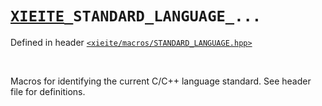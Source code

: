 # [`XIEITE`](../../docs/macros.md)`_STANDARD_LANGUAGE_...`
Defined in header [`<xieite/macros/STANDARD_LANGUAGE.hpp>`](../../include/xieite/macros/STANDARD_LANGUAGE.hpp)

<br/>

Macros for identifying the current C/C++ language standard. See header file for definitions.
